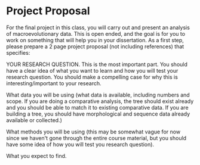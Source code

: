 # Project Proposal
For the final project in this class, you will carry out and present an analysis of macroevolutionary data. This is open ended, and the goal is for you to work on something that will help you in your dissertation. As a first step, please prepare a 2 page project proposal (not including references) that specifies:

YOUR RESEARCH QUESTION. This is the most important part. You should have a clear idea of what you want to learn and how you will test your research question. You should make a compelling case for why this is interesting/important to your research. 

What data you will be using (what data is available, including numbers and scope. If you are doing a comparative analysis, the tree should exist already and you should be able to match it to existing comparative data. If you are building a tree, you should have morphological and sequence data already available or collected.)

What methods you will be using (this may be somewhat vague for now since we haven't gone through the entire course material, but you should have some idea of how you will test you research question). 

What you expect to find. 

